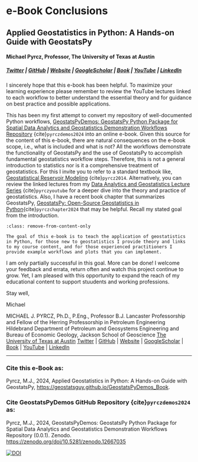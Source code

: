 # e-Book Conclusions

## Applied Geostatistics in Python: A Hands-on Guide with GeostatsPy 

#### Michael Pyrcz, Professor, The University of Texas at Austin 

##### [Twitter](https://twitter.com/geostatsguy) | [GitHub](https://github.com/GeostatsGuy) | [Website](http://michaelpyrcz.com) | [GoogleScholar](https://scholar.google.com/citations?user=QVZ20eQAAAAJ&hl=en&oi=ao) | [Book](https://www.amazon.com/Geostatistical-Reservoir-Modeling-Michael-Pyrcz/dp/0199731446) | [YouTube](https://www.youtube.com/channel/UCLqEr-xV-ceHdXXXrTId5ig)  | [LinkedIn](https://www.linkedin.com/in/michael-pyrcz-61a648a1)

I sincerely hope that this e-book has been helpful. To maximize your learning experience please remember to review the YouTube lectures linked to each workflow to better understand the essential theory and for guidance on best practice and possible applications.

This has been my first attempt to convert my repository of well-documented Python workflows, [GeostatsPyDemos: GeostatsPy Python Package for Spatial Data Analytics and Geostatistics Demonstration Workflows Repository](https://github.com/GeostatsGuy/GeostatsPyDemos) {cite}`pyrczdemos2024` into an online e-book. Given this source for the content of this e-book, there are natural consequences on the e-book scope, i.e., what is included and what is not? All the workflows demonstrate the functionality of GeostatsPy and the use of GeostatsPy to accomplish fundamental geostatistics workflow steps. Therefore, this is not a general introduction to statistics nor is it a comprehensive treatment of geostatistics. For this I invite you to refer to a standard textbook like, [Geostatistical Reservoir Modeling](https://a.co/d/4tspALH) {cite}`pyrcz2014`. Alternatively, you can review the linked lectures from my [Data Analytics and Geostatistics Lecture Series](https://youtube.com/playlist?list=PLG19vXLQHvSB-D4XKYieEku9GQMQyAzjJ&si=zBls7dCMaYLzraoe) {cite}`pyrczyoutube` for a deeper dive into the theory and practice of geostatistics. Also, I have a recent book chapter that summarizes GeostatsPy, [GeostatsPy: Open-Source Geostatistics in Python](https://www.intechopen.com/online-first/89590){cite}`pyrczchapter2024` that may be helpful. Recall my stated goal from the introduction.

```{admonition} Welcome!
:class: remove-from-content-only

The goal of this e-book is to teach the application of geostatistics in Python, for those new to geostatistics I provide theory and links to my course content, and for those experienced practitioners I provide example workflows and plots that you can implement.
```

I am only partially successful in this goal. More can be done! I welcome your feedback and errata, return often and watch this project continue to grow. Yet, I am pleased with this opportunity to expand the reach of my educational content to support stuudents and working professions. 

Stay well, 

Michael

MICHAEL J. PYRCZ, Ph.D., P.Eng., Professor
B.J. Lancaster Professorship and Fellow of the Herring Professorship in Petroleum Engineering
Hildebrand Department of Petroleum and Geosystems Engineering and Bureau of Economic Geology, Jackson School of Geoscience
[The University of Texas at Austin](www.pge.utexas.edu)
[Twitter](https://twitter.com/geostatsguy) | [GitHub](https://github.com/GeostatsGuy) | [Website](http://michaelpyrcz.com) | [GoogleScholar](https://scholar.google.com/citations?user=QVZ20eQAAAAJ&hl=en&oi=ao) | [Book](https://www.amazon.com/Geostatistical-Reservoir-Modeling-Michael-Pyrcz/dp/0199731446) | [YouTube](https://www.youtube.com/channel/UCLqEr-xV-ceHdXXXrTId5ig)  | [LinkedIn](https://www.linkedin.com/in/michael-pyrcz-61a648a1)

***

### Cite this e-Book as:

Pyrcz, M.J., 2024, Applied Geostatistics in Python: A Hands-on Guide with GeostatsPy, https://geostatsguy.github.io/GeostatsPyDemos_Book.

### Cite GeostatsPyDemos GitHub Repository {cite}`pyrczdemos2024` as:

Pyrcz, M.J., 2024, GeostatsPyDemos: GeostatsPy Python Package for Spatial Data Analytics and Geostatistics Demonstration Workflows Repository (0.0.1). Zenodo. https://zenodo.org/doi/10.5281/zenodo.12667035

[![DOI](https://zenodo.org/badge/777871341.svg)](https://zenodo.org/doi/10.5281/zenodo.12667035)

